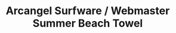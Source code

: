 ---
ee_id: '4385'
site: '1'
type: '2'
long_id: 2017-029 Arcangel Surfware / Webmaster Summer Beach Towel
url: 2017-029-arcangel-surfware-webmaster-summer-beach-towel
title: Arcangel Surfware / Webmaster Summer Beach Towel
year: '2017'
medium: Beach towel with dye-sublimated digital graphic
commission:
add_credit: w/ Olia Lialina
dims: 58 x 28 in
pitch:
ps:
live_url:
related: "[4386] [2017-030-arcangel-surfware-webmaster-summer-flip-flops] 2017-030
  Arcangel Surfware / Webmaster Summer Flip-Flops"
youtube:
imgs: as-ws-towell-2017-029-database-ih--I5us.jpg
subheading:
year2: '2017'
download:
add_credits:
related_code:
layout: things-i-made
---